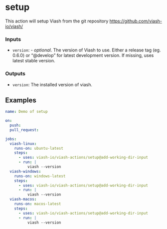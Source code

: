 

# setup

<!--
DO NOT EDIT THIS FILE MANUALLY!
This README was generated by running `make`
-->

This action will setup Viash from the git repository
https://github.com/viash-io/viash/

### Inputs

- `version`: - *optional*. The version of Viash to use. Either a release
  tag (eg. 0.6.0) or “@develop” for latest development version. If
  missing, uses latest stable version.

### Outputs

- `version`: The installed version of viash.

## Examples

``` yaml
name: Demo of setup

on:
  push:
  pull_request:

jobs:
  viash-linux:
    runs-on: ubuntu-latest
    steps:
      - uses: viash-io/viash-actions/setup@add-working-dir-input
      - run: |
          viash --version
  viash-windows:
    runs-on: windows-latest
    steps:
      - uses: viash-io/viash-actions/setup@add-working-dir-input
      - run: |
          viash --version
  viash-macos:
    runs-on: macos-latest
    steps:
      - uses: viash-io/viash-actions/setup@add-working-dir-input
      - run: |
          viash --version
```

